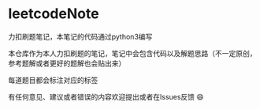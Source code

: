 # leetcodeNote

力扣刷题笔记，本笔记的代码通过python3编写

本仓库作为本人力扣刷题的笔记，笔记中会包含代码以及解题思路（不一定原创，参考题解或者更好的题解也会贴出来）

每道题目都会标注对应的标签

有任何意见、建议或者错误的内容欢迎提出或者在Issues反馈 :smile:
